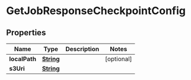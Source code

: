 

# GetJobResponseCheckpointConfig


## Properties

| Name | Type | Description | Notes |
|------------ | ------------- | ------------- | -------------|
|**localPath** | [**String**](String.md) |  |  [optional] |
|**s3Uri** | [**String**](String.md) |  |  |



